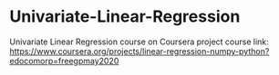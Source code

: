 # Univariate-Linear-Regression
Univariate Linear Regression course on Coursera
project course link: https://www.coursera.org/projects/linear-regression-numpy-python?edocomorp=freegpmay2020
